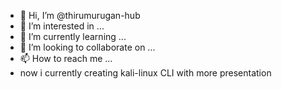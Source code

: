 - 👋 Hi, I’m @thirumurugan-hub
- 👀 I’m interested in ...
- 🌱 I’m currently learning ...
- 💞️ I’m looking to collaborate on ...
- 📫 How to reach me ...
- now i currently creating kali-linux CLI with more presentation
<!---
thirumurugan-hub/thirumurugan-hub is a ✨ special ✨ repository because its `README.md` (this file) appears on your GitHub profile.
You can click the Preview link to take a look at your changes.
--->
